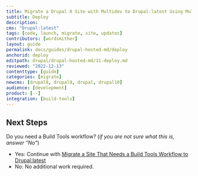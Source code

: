 ```yaml
---
title: Migrate a Drupal 8 Site with Multidev to Drupal:latest Using Multidev
subtitle: Deploy
description: 
cms: "Drupal:latest"
tags: [code, launch, migrate, site, updates]
contributors: [wordsmither]
layout: guide
permalink: docs/guides/drupal-hosted-md/deploy
anchorid: deploy
editpath: drupal/drupal-hosted-md/11-deploy.md
reviewed: "2022-12-13"
contenttype: [guide]
categories: [migrate]
newcms: [drupal8, drupal9, drupal, drupal10]
audience: [development]
product: [--]
integration: [build-tools]
---
```


<Partial file="drupal/deploy-live.md" />

## Next Steps

Do you need a Build Tools workflow? (*if you are not sure what this is, answer "No"*)

- Yes: Continue with [Migrate a Site That Needs a Build Tools Workflow to Drupal:latest](/guides/drupal-hosted-btworkflow)
- No: No additional work required.
